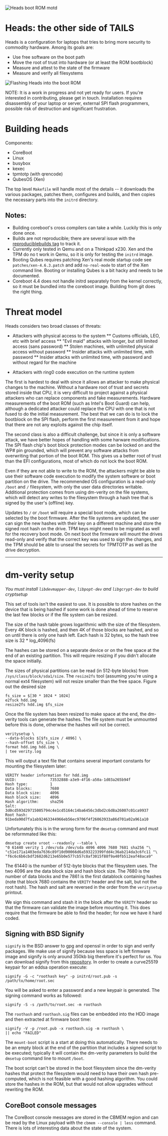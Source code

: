 ![Heads boot ROM motd](https://farm9.staticflickr.com/8638/28577284936_c91100d1f7_z_d.jpg)

Heads: the other side of TAILS
===


Heads is a configuration for laptops that tries to bring more security
to commodity hardware.  Among its goals are:

* Use free software on the boot path
* Move the root of trust into hardware (or at least the ROM bootblock)
* Measure and attest to the state of the firmware
* Measure and verify all filesystems

![Flashing Heads into the boot ROM](https://farm9.staticflickr.com/8887/28070128343_b6e942fa60_z_d.jpg)

NOTE: It is a work in progress and not yet ready for users.
If you're interested in contributing, please get in touch.
Installation requires disassembly of your laptop or server,
external SPI flash programmers, possible risk of destruction and
significant frustration.


Building heads
===

Components:

* CoreBoot
* Linux
* busybox
* kexec
* tpmtotp (with qrencode)
* QubesOS (Xen)

The top level `Makefile` will handle most of the details -- it downloads
the various packages, patches them, configures and builds, and then
copies the necessary parts into the `initrd` directory.   

Notes:
---

* Building coreboot's cross compilers can take a while.  Luckily this is only done once.
* Builds are not reproducible; there are several issue with the [reproduciblebuilds tag](https://github.com/osresearch/heads/issues?q=is%3Aopen+is%3Aissue+milestone%3Areproduciblebuilds) to track it.
* Currently only tested in Qemu and on a Thinkpad x230.  Xen and the TPM do no t work in Qemu, so it is only for testing the `initrd` image.
* Booting Qubes requires patching Xen's real mode startup code
see `patches/xen-4.6.3.patch` and add `no-real-mode` to start
of the Xen command line.  Booting or installing Qubes is a bit hacky and needs to be documented.
* Coreboot 4.4 does not handle initrd separately from the kernel correctly, so it must be bundled into the coreboot image.  Building from git does the right thing.


Threat model
===
Heads considers two broad classes of threats:

* Attackers with physical access to the system
** Customs officials, LEO, etc with brief access
** "Evil maid" attacks with longer, but still limited access (sans password)
** Stolen machines, with unlimited physical access without password
** Insider attacks with unlimited time, with password
** Insider attacks with unlimited time, with password and without regard for the machine

* Attackers with ring0 code execution on the runtime system

The first is hardest to deal with since it allows an attacker to
make physical changes to the machine.  Without a hardware root of
trust and secrets stored inside that CPU, it is very difficult to
project against a physical attackers who can replace components and
fake measurements.  Hardware measurements of the boot ROM (such as
Intel's Boot Guard) can help, although a dedicated attacker could
replace the CPU with one that is not fused to do the initial measurement.
The best that we can do is to lock the bootblock on the SPI flash,
perform the first measurement from it and hope that there are not any
exploits against the chip itself.

The second class is also a difficult challenge, but since it is only
a software attack, we have better hopes of handling with some harware
modifications.  The SPI flash chip's boot block protection modes can
be locked on and the WP# pin grounded, which will prevent any software
attacks from overwriting that portion of the boot ROM.  This gives us
a better root of trust than the EFI configurations, most of which do
not lock the boot ROM.

Even if they are not able to write to the ROM, the attackers might
be able to use their software code execution to modify the system
software or boot partition on the drive.  The recommended OS
configuration is a read-only `/boot` and `/` filesystem, with
only the user data directories writable.  Additional protection
comes from using dm-verity on the file systems, which will
detect any writes to the filesystem through a hash tree
that is signed by the user's (offline) key.

Updates to `/` or `/boot` will require a special boot mode,
which can be selected by the boot firmware.  After the file
systems are updated, the user can sign the new hashes with their
key on a different machine and store the signed root hash on the
drive.  TPM keys might need to be migrated as well for the recovery
boot mode.  On next boot the firmware will mount the drives read-only
and verify that the correct key was used to sign the changes,
and the TPM should be able to unseal the secrets for TPMTOTP
as well as the drive decryption.



---


dm-verity setup
===
*You must install `libdevmapper-dev`, `libpopt-dev` and `libgcrypt-dev` to build cryptsetup*

This set of tools isn't the easiest to use.  It is possible to store
hashes on the device that is being hashed if some work is done ahead
of time to reserve the last few blocks or if the file system can be
resized.

The size of the hash table grows logarithmic with the size of the
filesystem.  Every 4K block is hashed, and then 4K of those blocks
are hashed, and so on until there is only one hash left.
Each hash is 32 bytes, so the hash tree size is 32 * log_4096(fs)

The hashes can be stored on a separate device or on the free space
at the end of an existing partition.  This will require resizing
if you didn't allocate the space initially.

The sizes of physical partitions can be read (in 512-byte blocks) from
`/sys/class/block/sda1/size`.  The `resize2fs` tool (assuming you're using
a normal ext4 filesystem) will not resize smaller than the free
space.  Figure out the desired size

    fs_size = $[30 * 1024 * 1024]
    e2fsck hdd.img
    resize2fs hdd.img $fs_size

Once the file system has been resized to make space at the end,
the dm-verity tools can generate the hashes.  The file system
must be unmounted before this is done, otherwise the hashes
will not be correct.

    veritysetup \
	--data-blocks $[$fs_size / 4096] \
	--hash-offset $fs_size \
	format hdd.img hdd.img \
    | tee verity.log

This will output a text file that contains several important
constants for mounting the filesystem later:

    VERITY header information for hdd.img
    UUID:            	73532888-a3e9-4f16-a50a-1d03a265b94f
    Hash type:       	1
    Data blocks:     	7680
    Data block size: 	4096
    Hash block size: 	4096
    Hash algorithm:  	sha256
    Salt:            	3d0cd593d29715005794c4e1cd5164c14ba6456c3dbd2c6d8a26007c01ca9937
    Root hash:      	91beda90d7fa1ab92463344966eb56ec9706f4f26063933a86d701a02a961a10

Unfortunately this is in the wrong form for the `dmsetup` command
and must be reformmated like this:

    dmsetup create vroot --readonly --table \
    "0 61440 verity 1 /dev/sda /dev/sda 4096 4096 7680 7681 sha256 "\
    "c51e171a1403eda7636c89f10d90066d6a593223399fdd4c36ab214da3c6fc11 "\
    "f6c6c6b6cbdf2682d6213e65b0e577cb57c8af3015f88f9a40fb512eaf48aca9"

The 61440 is the number of 512-byte blocks that the filesystem uses.
The two 4096 are the data block size and hash block size.
The 7680 is the number of data blocks and the 7861 is the first
datablock containing hashes (note that block 7680 contains the `VERITY`
header and the salt, but not the root hash).  The hash and salt are
reversed in the order from the `veritysetup` printout.

We sign this command and stash it in the block after the `VERITY`
header so that the firmware can validate the image before mounting it.
This does require that the firmware be able to find the header;
for now we have it hard coded.

Signing with BSD Signify
---
`signify` is the BSD answer to gpg and openssl in order to sign and verify
packages. We make use of signify because less space is left firmware image and
signify is only around 350kb big therefore it's perfect for us. You can download
signify from this [repository](https://github.com/aperezdc/signify).
In order to create a curve25519 keypair for an eddsa operation execute:

    signify -G -c "roothash key" -p initrd/root.pub -s /path/to/home/root.sec

You will be asked to enter a password and a new keypair is generated.
The signing command works as followed:

    signify -S -s /path/to/root.sec -m roothash

The `roothash` and `roothash.sig` files can be embedded into the
HDD image and then extracted at firmware boot time:

    signify -V -p /root.pub -x roothash.sig -m roothash \
    || echo "FAILED"

The `mount-boot` script is a start at doing this automatically.
There needs to be an empty block at the end of the partition
that includes a signed script to be executed; typically it will
contain the dm-verity parameters to build the `dmsetup` command
line to mount `/boot`.

The boot script can't be stored in the boot filesystem since the
dm-verity hashes that protect the filesystem would need to have their
own hash pre-computed, which is not feasible with a good hashing
algorithm.  You could store the hashes in the ROM, but that would
not allow upgrades without rewriting the ROM.


CoreBoot console messages
---
The CoreBoot console messages are stored in the CBMEM region
and can be read by the Linux payload with the `cbmem --console | less`
command.  There is lots of interesting data about the state of the
system.
